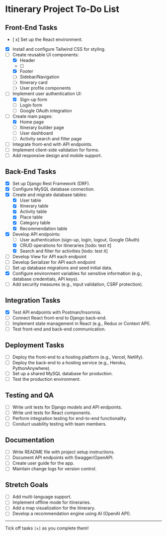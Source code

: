 # Itinerary Project To-Do List

## Front-End Tasks

- [ x] Set up the React environment.
- [x] Install and configure Tailwind CSS for styling.
- [ ] Create reusable UI components:
  - [x] Header
  - [ ] 
  - [x] Footer
  - [ ] Sidebar/Navigation
  - [ ] Itinerary card
  - [ ] User profile components
- [ ] Implement user authentication UI:
  - [x] Sign-up form
  - [ ] Login form
  - [ ] Google OAuth integration
- [ ] Create main pages:
  - [x] Home page
  - [ ] Itinerary builder page
  - [ ] User dashboard
  - [ ] Activity search and filter page
- [ ] Integrate front-end with API endpoints.
- [ ] Implement client-side validation for forms.
- [ ] Add responsive design and mobile support.

## Back-End Tasks

- [x] Set up Django Rest Framework (DRF).
- [x] Configure MySQL database connection.
- [x] Create and migrate database tables:
  - [x] User table
  - [x] Itinerary table
  - [x] Activity table
  - [x] Place table
  - [x] Category table
  - [x] Recommendation table
- [x] Develop API endpoints:
  - [ ] User authentication (sign-up, login, logout, Google OAuth)
  - [x] CRUD operations for itineraries [todo: test it]
  - [x] Search and filter for activities [todo: test it]
- [ ] Develop View for API each endpoint
- [ ] Develop Serializer for API each endpoint
- [ ] Set up database migrations and seed initial data.
- [x] Configure environment variables for sensitive information (e.g., database credentials, API keys).
- [ ] Add security measures (e.g., input validation, CSRF protection).

## Integration Tasks

- [x] Test API endpoints with Postman/Insomnia. 
- [ ] Connect React front-end to Django back-end.
- [ ] Implement state management in React (e.g., Redux or Context API).
- [ ] Test front-end and back-end communication.

## Deployment Tasks

- [ ] Deploy the front-end to a hosting platform (e.g., Vercel, Netlify).
- [ ] Deploy the back-end to a hosting service (e.g., Heroku, PythonAnywhere).
- [ ] Set up a shared MySQL database for production.
- [ ] Test the production environment.

## Testing and QA

- [ ] Write unit tests for Django models and API endpoints.
- [ ] Write unit tests for React components.
- [ ] Perform integration testing for end-to-end functionality.
- [ ] Conduct usability testing with team members.

## Documentation

- [ ] Write README file with project setup instructions.
- [ ] Document API endpoints with Swagger/OpenAPI.
- [ ] Create user guide for the app.
- [ ] Maintain change logs for version control.

## Stretch Goals

- [ ] Add multi-language support.
- [ ] Implement offline mode for itineraries.
- [ ] Add a map visualization for the itinerary.
- [ ] Develop a recommendation engine using AI (OpenAI API).

---

Tick off tasks `[x]` as you complete them!
